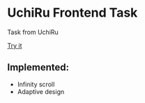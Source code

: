 # UchiRu Frontend Task
<p>Task from UchiRu </p>
<a href="https://62922f0abec9cf05ae4cb6b1-heroic-cucurucho-db9247.netlify.app/">Try it</a>
<h2>Implemented:</h2>
<ul>
  <li>Infinity scroll</li>
  <li>Adaptive design</li>
<ul>


